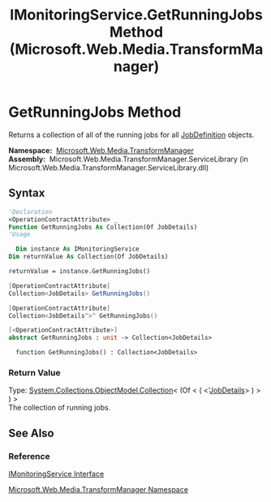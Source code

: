 ﻿---
title: IMonitoringService.GetRunningJobs Method  (Microsoft.Web.Media.TransformManager)
TOCTitle: GetRunningJobs Method
ms:assetid: M:Microsoft.Web.Media.TransformManager.IMonitoringService.GetRunningJobs
ms:mtpsurl: https://msdn.microsoft.com/en-us/library/microsoft.web.media.transformmanager.imonitoringservice.getrunningjobs(v=VS.90)
ms:contentKeyID: 35520733
ms.date: 06/14/2012
mtps_version: v=VS.90
f1_keywords:
- Microsoft.Web.Media.TransformManager.IMonitoringService.GetRunningJobs
dev_langs:
- csharp
- jscript
- vb
- FSharp
- cpp
api_location:
- Microsoft.Web.Media.TransformManager.ServiceLibrary.dll
api_name:
- Microsoft.Web.Media.TransformManager.IMonitoringService.GetRunningJobs
api_type:
- Managed
topic_type:
- apiref
- kbSyntax
product_family_name: VS
ROBOTS: INDEX,FOLLOW
---

# GetRunningJobs Method

Returns a collection of all of the running jobs for all [JobDefinition](jobdefinition-class-microsoft-web-media-transformmanager.md) objects.

**Namespace:**  [Microsoft.Web.Media.TransformManager](microsoft-web-media-transformmanager-namespace.md)  
**Assembly:**  Microsoft.Web.Media.TransformManager.ServiceLibrary (in Microsoft.Web.Media.TransformManager.ServiceLibrary.dll)

## Syntax

```vb
'Declaration
<OperationContractAttribute> _
Function GetRunningJobs As Collection(Of JobDetails)
'Usage

  Dim instance As IMonitoringService
Dim returnValue As Collection(Of JobDetails)

returnValue = instance.GetRunningJobs()
```

```csharp
[OperationContractAttribute]
Collection<JobDetails> GetRunningJobs()
```

```cpp
[OperationContractAttribute]
Collection<JobDetails^>^ GetRunningJobs()
```

``` fsharp
[<OperationContractAttribute>]
abstract GetRunningJobs : unit -> Collection<JobDetails> 
```

```jscript
  function GetRunningJobs() : Collection<JobDetails>
```

### Return Value

Type: [System.Collections.ObjectModel.Collection](https://msdn.microsoft.com/library/ms132397)\< (Of \< ( \<'[JobDetails](jobdetails-class-microsoft-web-media-transformmanager.md)\> ) \> ) \>  
The collection of running jobs.  

## See Also

### Reference

[IMonitoringService Interface](imonitoringservice-interface-microsoft-web-media-transformmanager.md)

[Microsoft.Web.Media.TransformManager Namespace](microsoft-web-media-transformmanager-namespace.md)

